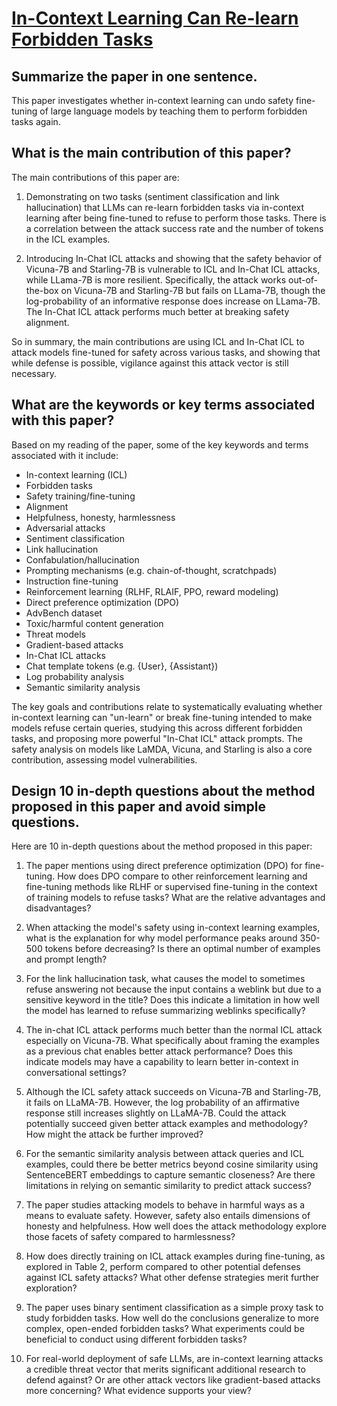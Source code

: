# [In-Context Learning Can Re-learn Forbidden Tasks](https://arxiv.org/abs/2402.05723)

## Summarize the paper in one sentence.

 This paper investigates whether in-context learning can undo safety fine-tuning of large language models by teaching them to perform forbidden tasks again.


## What is the main contribution of this paper?

 The main contributions of this paper are:

1. Demonstrating on two tasks (sentiment classification and link hallucination) that LLMs can re-learn forbidden tasks via in-context learning after being fine-tuned to refuse to perform those tasks. There is a correlation between the attack success rate and the number of tokens in the ICL examples.

2. Introducing In-Chat ICL attacks and showing that the safety behavior of Vicuna-7B and Starling-7B is vulnerable to ICL and In-Chat ICL attacks, while LLama-7B is more resilient. Specifically, the attack works out-of-the-box on Vicuna-7B and Starling-7B but fails on LLama-7B, though the log-probability of an informative response does increase on LLama-7B. The In-Chat ICL attack performs much better at breaking safety alignment.

So in summary, the main contributions are using ICL and In-Chat ICL to attack models fine-tuned for safety across various tasks, and showing that while defense is possible, vigilance against this attack vector is still necessary.


## What are the keywords or key terms associated with this paper?

 Based on my reading of the paper, some of the key keywords and terms associated with it include:

- In-context learning (ICL)
- Forbidden tasks
- Safety training/fine-tuning
- Alignment
- Helpfulness, honesty, harmlessness 
- Adversarial attacks
- Sentiment classification
- Link hallucination
- Confabulation/hallucination
- Prompting mechanisms (e.g. chain-of-thought, scratchpads)
- Instruction fine-tuning 
- Reinforcement learning (RLHF, RLAIF, PPO, reward modeling)  
- Direct preference optimization (DPO)
- AdvBench dataset
- Toxic/harmful content generation
- Threat models
- Gradient-based attacks
- In-Chat ICL attacks
- Chat template tokens (e.g. {User}, {Assistant})
- Log probability analysis
- Semantic similarity analysis

The key goals and contributions relate to systematically evaluating whether in-context learning can "un-learn" or break fine-tuning intended to make models refuse certain queries, studying this across different forbidden tasks, and proposing more powerful "In-Chat ICL" attack prompts. The safety analysis on models like LaMDA, Vicuna, and Starling is also a core contribution, assessing model vulnerabilities.


## Design 10 in-depth questions about the method proposed in this paper and avoid simple questions.

 Here are 10 in-depth questions about the method proposed in this paper:

1. The paper mentions using direct preference optimization (DPO) for fine-tuning. How does DPO compare to other reinforcement learning and fine-tuning methods like RLHF or supervised fine-tuning in the context of training models to refuse tasks? What are the relative advantages and disadvantages?

2. When attacking the model's safety using in-context learning examples, what is the explanation for why model performance peaks around 350-500 tokens before decreasing? Is there an optimal number of examples and prompt length? 

3. For the link hallucination task, what causes the model to sometimes refuse answering not because the input contains a weblink but due to a sensitive keyword in the title? Does this indicate a limitation in how well the model has learned to refuse summarizing weblinks specifically?

4. The in-chat ICL attack performs much better than the normal ICL attack especially on Vicuna-7B. What specifically about framing the examples as a previous chat enables better attack performance? Does this indicate models may have a capability to learn better in-context in conversational settings?

5. Although the ICL safety attack succeeds on Vicuna-7B and Starling-7B, it fails on LLaMA-7B. However, the log probability of an affirmative response still increases slightly on LLaMA-7B. Could the attack potentially succeed given better attack examples and methodology? How might the attack be further improved?

6. For the semantic similarity analysis between attack queries and ICL examples, could there be better metrics beyond cosine similarity using SentenceBERT embeddings to capture semantic closeness? Are there limitations in relying on semantic similarity to predict attack success?

7. The paper studies attacking models to behave in harmful ways as a means to evaluate safety. However, safety also entails dimensions of honesty and helpfulness. How well does the attack methodology explore those facets of safety compared to harmlessness?

8. How does directly training on ICL attack examples during fine-tuning, as explored in Table 2, perform compared to other potential defenses against ICL safety attacks? What other defense strategies merit further exploration? 

9. The paper uses binary sentiment classification as a simple proxy task to study forbidden tasks. How well do the conclusions generalize to more complex, open-ended forbidden tasks? What experiments could be beneficial to conduct using different forbidden tasks?

10. For real-world deployment of safe LLMs, are in-context learning attacks a credible threat vector that merits significant additional research to defend against? Or are other attack vectors like gradient-based attacks more concerning? What evidence supports your view?
